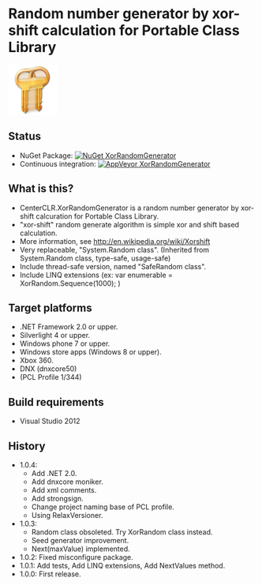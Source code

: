 # Random number generator by xor-shift calculation for Portable Class Library

![Random number generator by xor-shift calculation for Portable Class Library](https://raw.githubusercontent.com/kekyo/CenterCLR.XorRandomGenerator/master/CenterCLR.XorRandomGenerator.100.png)

## Status

* NuGet Package: [![NuGet XorRandomGenerator](https://img.shields.io/nuget/v/CenterCLR.XorRandomGenerator.svg?style=flat)](https://www.nuget.org/packages/CenterCLR.XorRandomGenerator)
* Continuous integration: [![AppVeyor XorRandomGenerator](https://img.shields.io/appveyor/ci/kekyo/centerclr-xorrandomgenerator.svg?style=flat)](https://ci.appveyor.com/project/kekyo/centerclr-XorRandomGenerator)

## What is this?

* CenterCLR.XorRandomGenerator is a random number generator by xor-shift calcuration for Portable Class Library.
 * "xor-shift" random generate algorithm is simple xor and shift based calculation.
 * More information, see http://en.wikipedia.org/wiki/Xorshift
* Very replaceable, "System.Random class". (Inherited from System.Random class, type-safe, usage-safe)
* Include thread-safe version, named "SafeRandom class".
* Include LINQ extensions (ex: var enumerable = XorRandom.Sequence(1000); )

## Target platforms
* .NET Framework 2.0 or upper.
* Silverlight 4 or upper.
* Windows phone 7 or upper.
* Windows store apps (Windows 8 or upper).
* Xbox 360.
* DNX (dnxcore50)
* (PCL Profile 1/344)

## Build requirements
* Visual Studio 2012

## History
* 1.0.4:
  * Add .NET 2.0.
  * Add dnxcore moniker.
  * Add xml comments.
  * Add strongsign.
  * Change project naming base of PCL profile.
  * Using RelaxVersioner.
* 1.0.3:
  * Random class obsoleted. Try XorRandom class instead.
  * Seed generator improvement.
  * Next(maxValue) implemented.
* 1.0.2: Fixed misconfigure package.
* 1.0.1: Add tests, Add LINQ extensions, Add NextValues method.
* 1.0.0: First release.
